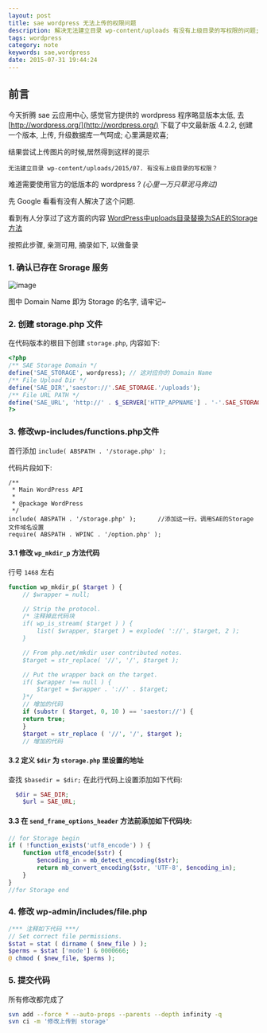 ```yaml
---
layout: post
title: sae wordpress 无法上传的权限问题 
description: 解决无法建立目录 wp-content/uploads 有没有上级目录的写权限的问题;
tags: wordpress
category: note
keywords: sae,wordpress
date: 2015-07-31 19:44:24
---
```


## 前言

今天折腾 sae 云应用中心, 感觉官方提供的 wordpress 程序略显版本太低, 去 [http://wordpress.org/](http://wordpress.org/) 下载了中文最新版 4.2.2, 创建一个版本, 上传, 升级数据库一气呵成; 心里满是欢喜;

结果尝试上传图片的时候,居然得到这样的提示

`无法建立目录 wp-content/uploads/2015/07. 有没有上级目录的写权限？`

难道需要使用官方的低版本的 wordpress ? *(心里一万只草泥马奔过)*

先 Google 看看有没有人解决了这个问题. 

看到有人分享过了这方面的内容 [WordPress中uploads目录替换为SAE的Storage方法](http://jingyan.baidu.com/article/54b6b9c0f563022d583b47ae.html?st=3&os=1&bd_page_type=1&net_type=&ssid=&from=&rst=5)

按照此步骤, 亲测可用, 摘录如下, 以做备录

### 1. 确认已存在 Srorage 服务

![image](https://cloud.githubusercontent.com/assets/1292082/9006819/23df1bf0-37be-11e5-8605-282e1282f540.png)

图中 Domain Name 即为 Storage 的名字, 请牢记~

### 2. 创建 storage.php 文件

在代码版本的根目下创建 `storage.php`, 内容如下:

```php
<?php
/** SAE Storage Domain */
define('SAE_STORAGE', wordpress); // 这对应你的 Domain Name
/** File Upload Dir */ 
define('SAE_DIR','saestor://'.SAE_STORAGE.'/uploads');
/** File URL PATH */ 
define('SAE_URL', 'http://' . $_SERVER['HTTP_APPNAME'] . '-'.SAE_STORAGE.'.stor.sinaapp.com/uploads');
?>
```

### 3. 修改wp-includes/functions.php文件

首行添加 `include( ABSPATH . '/storage.php' ); `

代码片段如下:

```
/**
 * Main WordPress API
 *
 * @package WordPress
 */
include( ABSPATH . '/storage.php' );      //添加这一行。调用SAE的Storage文件域名设置
require( ABSPATH . WPINC . '/option.php' );
```

#### 3.1 修改 `wp_mkdir_p` 方法代码

行号 `1468` 左右

```php
function wp_mkdir_p( $target ) {
	// $wrapper = null;

	// Strip the protocol.
	/* 注释掉此代码块
	if( wp_is_stream( $target ) ) {
		list( $wrapper, $target ) = explode( '://', $target, 2 );
	}

	// From php.net/mkdir user contributed notes.
	$target = str_replace( '//', '/', $target );

	// Put the wrapper back on the target.
	if( $wrapper !== null ) {
		$target = $wrapper . '://' . $target;
	}*/
	// 增加的代码
	if (substr ( $target, 0, 10 ) == 'saestor://') {
    return true;
	}
	$target = str_replace ( '//', '/', $target );
	// 增加的代码

```

#### 3.2 定义 `$dir` 为 `storage.php` 里设置的地址

查找 `$basedir = $dir;` 在此行代码上设置添加如下代码:

```php
  $dir = SAE_DIR;
	$url = SAE_URL;
```

#### 3.3 在 `send_frame_options_header` 方法前添加如下代码块:

```php
// for Storage begin
if ( !function_exists('utf8_encode') ) {
    function utf8_encode($str) {
        $encoding_in = mb_detect_encoding($str);
        return mb_convert_encoding($str, 'UTF-8', $encoding_in);
    }
}
//for Storage end
```

### 4. 修改 wp-admin/includes/file.php 

```php
/*** 注释如下代码 ***/
// Set correct file permissions.
$stat = stat ( dirname ( $new_file ) );
$perms = $stat ['mode'] & 0000666;
@ chmod ( $new_file, $perms );
```

### 5. 提交代码

所有修改都完成了

```bash
svn add --force * --auto-props --parents --depth infinity -q
svn ci -m '修改上传到 storage'
```


